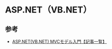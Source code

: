 # ASP.NET（VB.NET）

## 参考

- [ASP.NET(VB.NET) MVCモデル入門【記事一覧】](https://mulberrytassel.com/vb-mvc-list/)
